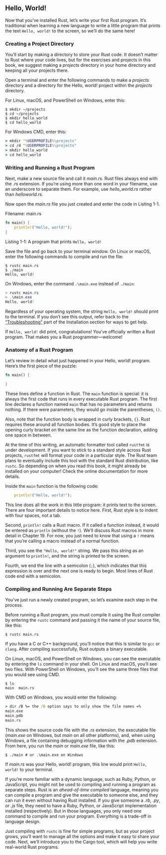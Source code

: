 ## Hello, World!

Now that you’ve installed Rust, let’s write your first Rust program. It’s
traditional when learning a new language to write a little program that prints
the text `Hello, world!` to the screen, so we’ll do the same here!

### Creating a Project Directory

You’ll start by making a directory to store your Rust code. It doesn’t matter
to Rust where your code lives, but for the exercises and projects in this book,
we suggest making a *projects* directory in your home directory and keeping all
your projects there.

Open a terminal and enter the following commands to make a *projects* directory
and a directory for the Hello, world! project within the *projects* directory.

For Linux, macOS, and PowerShell on Windows, enter this:

```text
$ mkdir ~/projects
$ cd ~/projects
$ mkdir hello_world
$ cd hello_world
```

For Windows CMD, enter this:

```cmd
> mkdir "%USERPROFILE%\projects"
> cd /d "%USERPROFILE%\projects"
> mkdir hello_world
> cd hello_world
```

### Writing and Running a Rust Program

Next, make a new source file and call it *main.rs*. Rust files always end with
the *.rs* extension. If you’re using more than one word in your filename, use
an underscore to separate them. For example, use *hello_world.rs* rather than
*helloworld.rs*.

Now open the *main.rs* file you just created and enter the code in Listing 1-1.

<span class="filename">Filename: main.rs</span>

```rust
fn main() {
    println!("Hello, world!");
}
```

<span class="caption">Listing 1-1: A program that prints `Hello, world!`</span>

Save the file and go back to your terminal window. On Linux or macOS, enter
the following commands to compile and run the file:

```text
$ rustc main.rs
$ ./main
Hello, world!
```

On Windows, enter the command `.\main.exe` instead of `./main`:

```powershell
> rustc main.rs
> .\main.exe
Hello, world!
```

Regardless of your operating system, the string `Hello, world!` should print to
the terminal. If you don’t see this output, refer back to the
[“Troubleshooting”][troubleshooting]<!-- ignore --> part of the Installation
section for ways to get help.

If `Hello, world!` did print, congratulations! You’ve officially written a Rust
program. That makes you a Rust programmer—welcome!

### Anatomy of a Rust Program

Let’s review in detail what just happened in your Hello, world! program.
Here’s the first piece of the puzzle:

```rust
fn main() {

}
```

These lines define a function in Rust. The `main` function is special: it is
always the first code that runs in every executable Rust program. The first
line declares a function named `main` that has no parameters and returns
nothing. If there were parameters, they would go inside the parentheses, `()`.

Also, note that the function body is wrapped in curly brackets, `{}`. Rust
requires these around all function bodies. It’s good style to place the opening
curly bracket on the same line as the function declaration, adding one space in
between.

At the time of this writing, an automatic formatter tool called `rustfmt` is
under development. If you want to stick to a standard style across Rust
projects, `rustfmt` will format your code in a particular style. The Rust team
plans to eventually include this tool with the standard Rust distribution, like
`rustc`. So depending on when you read this book, it might already be installed
on your computer! Check the online documentation for more details.

Inside the `main` function is the following code:

```rust
    println!("Hello, world!");
```

This line does all the work in this little program: it prints text to the
screen. There are four important details to notice here. First, Rust style is
to indent with four spaces, not a tab.

Second, `println!` calls a Rust macro. If it called a function instead, it
would be entered as `println` (without the `!`). We’ll discuss Rust macros in
more detail in Chapter 19. For now, you just need to know that using a `!`
means that you’re calling a macro instead of a normal function.

Third, you see the `"Hello, world!"` string. We pass this string as an argument
to `println!`, and the string is printed to the screen.

Fourth, we end the line with a semicolon (`;`), which indicates that this
expression is over and the next one is ready to begin. Most lines of Rust code
end with a semicolon.

### Compiling and Running Are Separate Steps

You’ve just run a newly created program, so let’s examine each step in the
process.

Before running a Rust program, you must compile it using the Rust compiler by
entering the `rustc` command and passing it the name of your source file, like
this:

```text
$ rustc main.rs
```

If you have a C or C++ background, you’ll notice that this is similar to `gcc`
or `clang`. After compiling successfully, Rust outputs a binary executable.

On Linux, macOS, and PowerShell on Windows, you can see the executable by
entering the `ls` command in your shell. On Linux and macOS, you’ll see two
files. With PowerShell on Windows, you’ll see the same three files that you
would see using CMD.

```text
$ ls
main  main.rs
```

With CMD on Windows, you would enter the following:

```cmd
> dir /B %= the /B option says to only show the file names =%
main.exe
main.pdb
main.rs
```

This shows the source code file with the *.rs* extension, the executable file
(*main.exe* on Windows, but *main* on all other platforms), and, when using
Windows, a file containing debugging information with the *.pdb* extension.
From here, you run the *main* or *main.exe* file, like this:

```text
$ ./main # or .\main.exe on Windows
```

If *main.rs* was your Hello, world! program, this line would print `Hello,
world!` to your terminal.

If you’re more familiar with a dynamic language, such as Ruby, Python, or
JavaScript, you might not be used to compiling and running a program as
separate steps. Rust is an *ahead-of-time compiled* language, meaning you can
compile a program and give the executable to someone else, and they can run it
even without having Rust installed. If you give someone a *.rb*, *.py*, or
*.js* file, they need to have a Ruby, Python, or JavaScript implementation
installed (respectively). But in those languages, you only need one command to
compile and run your program. Everything is a trade-off in language design.

Just compiling with `rustc` is fine for simple programs, but as your project
grows, you’ll want to manage all the options and make it easy to share your
code. Next, we’ll introduce you to the Cargo tool, which will help you write
real-world Rust programs.

[troubleshooting]: ch01-01-installation.html#troubleshooting

